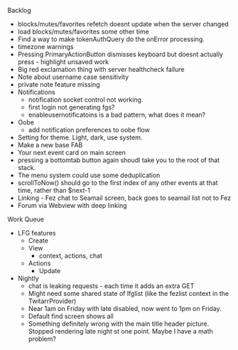 Backlog
* blocks/mutes/favorites refetch doesnt update when the server changed
* load blocks/mutes/favorites some other time
* Find a way to make tokenAuthQuery do the onError processing.
* timezone warnings
* Pressing PrimaryActionButton dismisses keyboard but doesnt actually press - highlight unsaved work
* Big red exclamation thing with server healthcheck failure
* Note about username case sensitivity
* private note feature missing
* Notifications
  * notification socket control not working.
  * first login not generating fgs?
  * enableusernotificatoins is a bad pattern, what does it mean?
* Oobe
  * add notification preferences to oobe flow
* Setting for theme. Light, dark, use system.
* Make a new base FAB
* Your next event card on main screen
* pressing a bottomtab button again shoudl take you to the root of that stack.
* The menu system could use some deduplication
* scrollToNow() should go to the first index of any other events at that time, rather than $next-1
* Linking - Fez chat to Seamail screen, back goes to seamail list not to Fez
* Forum via Webview with deep linking

Work Queue
* LFG features
  * Create
  * View
    * context, actions, chat
  * Actions
    * Update
* Nightly
  * chat is leaking requests - each time it adds an extra GET
  * Might need some shared state of lfglist (like the fezlist context in the TwitarrProvider)
  * Near 1am on Friday with late disabled, now went to 1pm on Friday.
  * Default find screen shows all
  * Something definitely wrong with the main title header picture. Stopped rendering late night st one point. Maybe I have a math problem?
